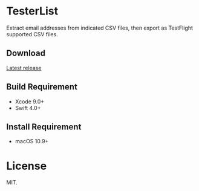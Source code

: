 # TesterList
Extract email addresses from indicated CSV files, then export as TestFlight supported CSV files.

## Download
[Latest release](https://github.com/JunyuKuang/TesterList/releases)

## Build Requirement
- Xcode 9.0+
- Swift 4.0+

## Install Requirement
- macOS 10.9+

# License
MIT.
